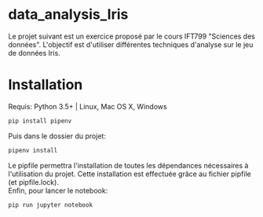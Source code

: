 # data_analysis_Iris

Le projet suivant est un exercice proposé par le cours IFT799 "Sciences des données". L'objectif est d'utiliser différentes techniques d'analyse sur le jeu de données Iris. 

# Installation

Requis: Python 3.5+ | Linux, Mac OS X, Windows

```sh
pip install pipenv
```
Puis dans le dossier du projet:  

```sh
pipenv install 
```
Le pipfile permettra l'installation de toutes les dépendances nécessaires à l'utilisation du projet. Cette installation est effectuée grâce au fichier pipfile (et pipfile.lock). 
<br>
Enfin, pour lancer le notebook: 
```sh
pip run jupyter notebook
```
